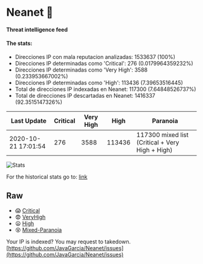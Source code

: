 # Neanet :hocho:
#### Threat intelligence feed
#### The stats:

- Direcciones IP con mala reputacion analizadas: 1533637 (100%)
- Direcciones IP determinadas como 'Critical':  276 (0.0179964359232%)
- Direcciones IP determinadas como 'Very High':  3588 (0.233953667002%)
- Direcciones IP determinadas como 'High':  113436 (7.39653516445)
- Total de direcciones IP indexadas en Neanet:  117300 (7.64848526737%)
- Total de direcciones IP descartadas en Neanet:  1416337 (92.3515147326%)

| Last Update | Critical | Very High | High | Paranoia |
| --- | --- | --- | --- | --- |
| 2020-10-21 17:01:54 | 276 | 3588 | 113436 | 117300 mixed list (Critical + Very High + High)|

![Stats](https://docs.google.com/spreadsheets/d/e/2PACX-1vSnaNMIXVabIpDJjufMlzH7poXnshF3mgd8Is1g9ytUEzVsP5my4Trn8f-xkoLLQ38xpL3HtmUexLo6/pubchart?oid=501124687&format=image)

For the historical stats go to: [link](/stats.csv)
## Raw
- :scream: [Critical](https://raw.githubusercontent.com/JavaGarcia/Neanet/master/blacklists/neanet_critical.txt)
- :fearful: [VeryHigh](https://raw.githubusercontent.com/JavaGarcia/Neanet/master/blacklists/neanet_veryHigh.txtt)
- :frowning: [High](https://raw.githubusercontent.com/JavaGarcia/Neanet/master/blacklists/neanet_high.txt)
- :dizzy_face: [Mixed-Paranoia](https://raw.githubusercontent.com/JavaGarcia/Neanet/master/blacklists/neanet_all.txt)


Your IP is indexed? You may request to takedown. [https://github.com/JavaGarcia/Neanet/issues](https://github.com/JavaGarcia/Neanet/issues)



































































































































































































































































































































































































































































































































































































































































































































































































































































































































































































































































































































































































































































































































































































































































































































































































































